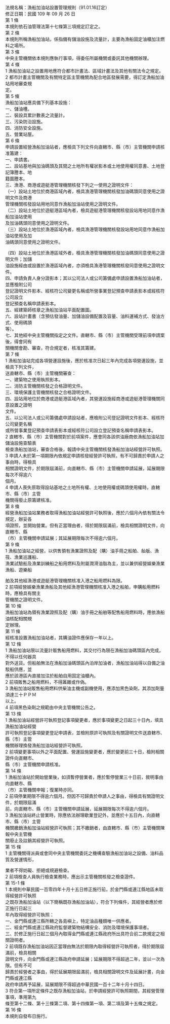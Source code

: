 法規名稱：漁船加油站設置管理規則（91.01.16訂定）  
修正日期：民國 109 年 09 月 26 日  
第 1 條  
本規則依石油管理法第十七條第三項規定訂定之。  
第 2 條  
本規則所稱漁船加油站，係指備有儲油設施及流量計，主要為漁船固定油櫃加注燃料之場所。  
第 3 條  
中央主管機關依本規則應執行事項，得委任所屬機關或委託其他機關辦理。  
第 4 條  
1 漁船加油站之設置用地應符合都市計畫法、區域計畫法及其他有關法令之規定。  
2 都市計畫主管機關及有關特定區主管機關為配合地區發展需要，得訂定漁船加油站用地審查規  
定。  
第 5 條  
漁船加油站應具備下列基本設施：  
一、儲油槽。  
二、裝設具累計數表之流量計。  
三、污染防治設施。  
四、消防安全設施。  
五、營業站屋。  
第 6 條  
申請設置經營漁船加油站者，應檢具下列文件向直轄市、縣（市）主管機關申請核准籌建：  
一、申請書。  
二、設站基地與加油碼頭及其間之土地所有權狀影本或土地使用權同意書、土地登記簿謄本、地  
籍圖謄本。  
三、漁港、商港或遊艇港管理機關核發下列之一使用之證明文件：  
（一）設站土地位於商港區域內者，檢具漁港管理機關核發加油碼頭同意使用之證明文件及商港  
管理機關核發設站用地同意作漁船加油站使用之證明文件。  
（二）設站土地位於遊艇港區域內者，檢具遊艇港管理機關核發設站用地同意作漁船加油站使用  
及加油碼頭同意使用之證明文件。  
（三）設站土地位於漁港區域內者，檢具漁港管理機關核發設站用地同意作漁船加油站使用及加  
油碼頭同意使用之證明文件。  


（四）設站土地位於漁港區域外者，檢具漁港管理機關核發加油碼頭同意使用之證明文件；加儲  
油設施經由或設置於漁港區域內者，亦須檢具漁港管理機關核發同意使用之證明文件。  
四、申請負責人身分證影本；其以公司法人或公司籌備處申請設置漁船加油站者，並應檢附公司  
登記證明文件影本、經核符公司變更名稱或所營事業登記預查申請表影本或經核符公司設立  
登記預查名稱申請表影本。  
五、經建築師核章之漁船加油站平面配置圖。  
六、設站計畫書（含預估發油量、加儲油設備配置及容量、油料運補方式、發油方式、使用碼頭  
等）。  
七、其他經中央主管機關指定之文件。直轄市、縣（市）主管機關受理前項申請案後，得會同有  
關機關會勘、審查，符合規定者，核准其籌建。  
第 7 條  
1 漁船加油站完成各項營運設施後，應於核准次日起三年內完成各項營運設施，並檢具下列文件，  
送直轄市、縣（市）主管機關審查：  
一、建築物之使用執照影本。  
二、消防主管機關核發之合格證明文件。  
三、環境保護主管機關核發之合格證明文件。  
四、設站用地位於商港或遊艇港區域內者，其營運設施經商港或遊艇港管理機關同意設置之證明  
文件。  
五、以公司法人或公司籌備處申請設站者，應檢附公司登記證明文件影本、經核符公司變更名稱  
或所營事業登記預查申請表影本或經核符公司設立登記預查名稱申請表影本。  
2 直轄市、縣（市）主管機關對於前項案件，應會同各該供油廠商依漁船加油站加儲油設施查驗表  
檢查漁船加油站，審查合格後，報請中央主管機關核發漁船加油站經營許可執照。  
3 申請人未於第一項期限內依規定申請核發經營許可執照，有不可歸責於申請人之事由時，得檢具  
相關證明文件，於期限屆滿前，向直轄市、縣（市）主管機關申請延展，延展期限每次不得逾六  
個月。  
4 申請人喪失原取得設站基地之土地所有權、土地使用權或碼頭使用權時，直轄市、縣（市）主管  
機關得廢止原籌建核准。  
第 8 條  
經營漁船加油站業務者取得漁船加油站經營許可執照後，應於六個月內依有關法令規定，辦妥各  
項證照，並開始營業。但有正當理由者，得於期限屆滿前，檢具相關證明文件，向直轄市、縣  
（市）主管機關申請延展；其延展期限每次不得逾六個月。  
第 9 條  
1 漁船加油站之經營，以供售領有漁業證照及配（購）油手冊之船舶、舢舨、漁筏、漁業巡護船、  
漁業試驗船及漁業訓練船之船用燃料及附屬潤滑油脂為主，並以兼供經營娛樂漁業漁船、遊樂船  


舶及其他經漁港或遊艇港管理機關核准入港之船用燃料為限。  
2 前項經營娛樂漁業漁船及其他經漁港管理機關核准入港之船舶，申購船用燃料時，應檢具有關主  
管機關之證明文件。  
第 10 條  
漁船加油站為領有漁業證照及配（購）油手冊之船舶等配售船用燃料時，應依漁船油核配相關規  
定辦理。  
第 11 條  
經核准設置漁船加油站者，其購油證件應保存一年以上。  
第 12 條  
1 漁船加油站限以流量計販售船用燃料，其交付行為限在漁船加油碼頭區內完成，不得以任何器具  
對外送貨。但船舶無法在漁船加油碼頭區內泊岸加油者，漁船加油站得以自備之油駁船供應，並  
應於該港區內直接加注於船舶自用固定油櫃內。  
2 前項販售之船用燃料，不得羼雜或作偽。  
3 漁船加油站販售船用燃料供柴油主機或副機使用，應添加黑色染劑，其添加劑量須達三十ＰＰＭ  
以上。  
4 前項黑色染劑之規範由中央主管機關公告之。  
第 13 條  
1 漁船加油站經營許可執照登記事項變更者，應於事項變更之日起三十日內，填具漁船加油站經營  
許可執照登記事項變更登記申請表，並檢附原許可執照及有關證明文件送直轄市、縣（市）主管  
機關辦理換發漁船加油站經營許可執照。  
2 前項變更事項以外之平面配置、營運設施變更者，應於變更前三十日，檢附相關證件向直轄市、  
縣（市）主管機關申請核准。  
第 14 條  
1 漁船加油站於開始營業後，如須暫停營業者，應於暫停營業三十日前，敘明事由向直轄市、縣  
（市）主管機關申報；復業時亦同。  
2 前項停業期限不得逾六個月。但因不可歸責於申請人之事由，得檢具有關證明文件，於期限屆滿  
前，向直轄市、縣（市）主管機關申請延展，延展期限每次不得逾六個月。  
3 漁船加油站終止營業時，除應依法辦理歇業登記外，並應於十五日內，向直轄市、縣（市）主管  
機關繳銷漁船加油站經營許可執照；其不繳銷者，由直轄市、縣（市）主管機關陳報中央主管機  
關廢止及註銷其經營許可執照。  
第 15 條  
1 主管機關得派員或會同中央主管機關委託之機構查驗漁船加油站之設備、油料品質及營運情形，  


業者不得妨礙、拒絕或規避檢查。  
2 前項檢查人員執行檢查業務時，應出示主管機關核發之檢查證件。  
第 15-1 條  
1 本規則中華民國一百零四年十月十五日修正施行前，於金門縣或連江縣地區未取得經營許可執照  
之既存漁船加油站（以下簡稱既存漁船加油站），符合下列條件，其經營者應於修正施行日起三  
年內取得經營許可執照：  
一、金門縣或連江縣所轄之各島嶼上，特定油品種類唯一供應者。  
二、經金門縣或連江縣政府監督建築物結構安全、消防及環境保護事項者。  
三、於修正施行日起三個月內取得金門縣或連江縣政府所出具符合前二款規定之相關證明者。  
2 前項既存漁船加油站因正當理由無法於期限內取得經營許可執照者，得於期限屆滿前，檢具相關  
證明文件，向金門縣或連江縣政府申請延展；延展期限不得超過二年，並以一次為限。但有不可  
歸責於經營者之事由，得於延展期限屆滿前，檢具相關證明文件及延展計畫，向金門縣或連江縣  
政府申請再予延展，延展期限不得超過中華民國一百十二年十月十四日。  
3 符合第一項所定條件之既存漁船加油站，於申請經營許可執照期間，其經營管理事項，準用第九  
條至第十二條、第十三條第二項、第十四條第一項、第二項及第十五條之規定。  
第 16 條  
本規則自發布日施行。  


